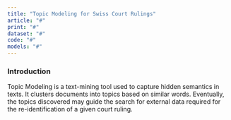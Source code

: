 ```yaml
---
title: "Topic Modeling for Swiss Court Rulings"
article: "#"
print: "#"
dataset: "#"
code: "#"
models: "#"
---
```


### Introduction

Topic Modeling is a text-mining tool used to capture hidden semantics in texts. It clusters documents into topics based on similar words. Eventually, the topics discovered may guide the search for external data required for the re-identification of a given court ruling.

